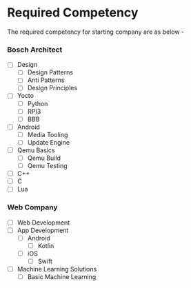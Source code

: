 # Required Competency

The required competency for starting company are as below -
### Bosch Architect
- [ ] Design
    - [ ] Design Patterns
    - [ ] Anti Patterns
    - [ ] Design Principles
- [ ] Yocto
    - [ ] Python
    - [ ] RPI3
    - [ ] BBB
- [ ] Android
    - [ ] Media Tooling
    - [ ] Update Engine
- [ ] Qemu Basics
    - [ ] Qemu Build
    - [ ] Qemu Testing
- [ ] C++
- [ ] C
- [ ] Lua

### Web Company
- [ ] Web Development
- [ ] App Development
    - [ ] Android
        - [ ] Kotlin
    - [ ] iOS
        - [ ] Swift
- [ ] Machine Learning Solutions
    - [ ] Basic Machine Learning